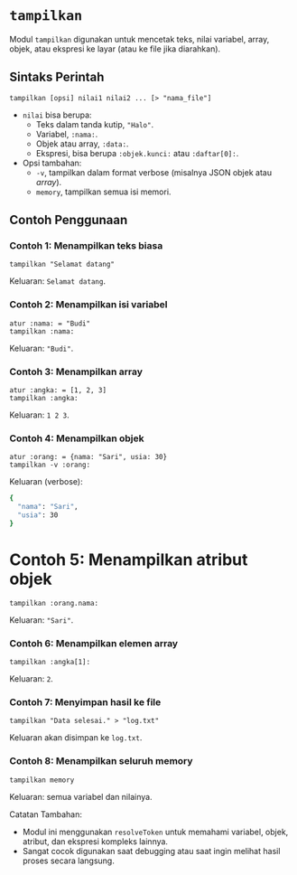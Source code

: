 # `tampilkan`
Modul `tampilkan` digunakan untuk mencetak teks, nilai variabel, array, objek, atau ekspresi ke layar (atau ke file jika diarahkan).

## Sintaks Perintah
```earl
tampilkan [opsi] nilai1 nilai2 ... [> "nama_file"]
```

- `nilai` bisa berupa:
  - Teks dalam tanda kutip, `"Halo"`.
  - Variabel, `:nama:`.
  - Objek atau array, `:data:`.
  - Ekspresi, bisa berupa `:objek.kunci:` atau `:daftar[0]:`.
- Opsi tambahan:
  - `-v`, tampilkan dalam format verbose (misalnya JSON objek atau _array_).
  - `memory`, tampilkan semua isi memori.

## Contoh Penggunaan
### Contoh 1: Menampilkan teks biasa
```earl
tampilkan "Selamat datang"
```

Keluaran: `Selamat datang`.

### Contoh 2: Menampilkan isi variabel
```earl
atur :nama: = "Budi"
tampilkan :nama:
```

Keluaran: `"Budi"`.

### Contoh 3: Menampilkan array
```earl
atur :angka: = [1, 2, 3]
tampilkan :angka:
```

Keluaran: `1 2 3`.

### Contoh 4: Menampilkan objek
```earl
atur :orang: = {nama: "Sari", usia: 30}
tampilkan -v :orang:
```

Keluaran (verbose):
```bash
{
  "nama": "Sari",
  "usia": 30
}
```

# Contoh 5: Menampilkan atribut objek
```earl
tampilkan :orang.nama:
```

Keluaran: `"Sari"`.

### Contoh 6: Menampilkan elemen array
```earl
tampilkan :angka[1]:
```

Keluaran: `2`.

### Contoh 7: Menyimpan hasil ke file
```earl
tampilkan "Data selesai." > "log.txt"
```

Keluaran akan disimpan ke `log.txt`.

### Contoh 8: Menampilkan seluruh memory
```earl
tampilkan memory
```

Keluaran: semua variabel dan nilainya.

Catatan Tambahan:
- Modul ini menggunakan `resolveToken` untuk memahami variabel, objek, atribut, dan ekspresi kompleks lainnya.
- Sangat cocok digunakan saat debugging atau saat ingin melihat hasil proses secara langsung.
